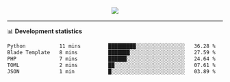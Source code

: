 <h3 align="center">
  <a href="https://github.com/hwalker928">
      <img src="https://github-profile-trophy.vercel.app/?username=hwalker928&no-bg=true&no-frame=true">
  </a>
</h3>


<hr>

📊 **Development statistics**

<!--START_SECTION:waka-->

```txt
Python           11 mins         █████████░░░░░░░░░░░░░░░░   36.28 %
Blade Template   8 mins          ███████░░░░░░░░░░░░░░░░░░   27.59 %
PHP              7 mins          ██████░░░░░░░░░░░░░░░░░░░   24.64 %
TOML             2 mins          ██░░░░░░░░░░░░░░░░░░░░░░░   07.61 %
JSON             1 min           █░░░░░░░░░░░░░░░░░░░░░░░░   03.89 %
```

<!--END_SECTION:waka-->
